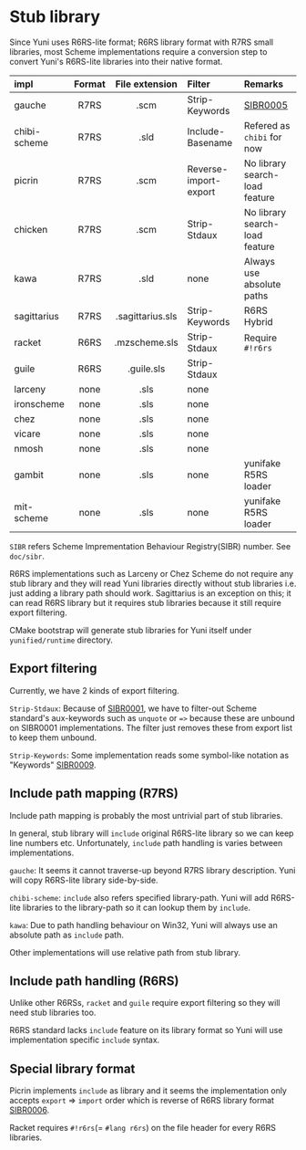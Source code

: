 Stub library
============

Since Yuni uses R6RS-lite format; R6RS library format with R7RS small libraries, most Scheme implementations require a conversion step to convert Yuni's R6RS-lite libraries into their native format.

| impl       | Format | File extension | Filter              | Remarks                      |
|:-----------|:------:|:--------------:|:--------------------|:-----------------------------|
|gauche      |R7RS    |.scm            |Strip-Keywords       |[SIBR0005][]                  |
|chibi-scheme|R7RS    |.sld            |Include-Basename     |Refered as `chibi` for now    |
|picrin      |R7RS    |.scm            |Reverse-import-export|No library search-load feature|
|chicken     |R7RS    |.scm            |Strip-Stdaux         |No library search-load feature|
|kawa        |R7RS    |.sld            |none                 |Always use absolute paths     |
|sagittarius |R7RS    |.sagittarius.sls|Strip-Keywords       |R6RS Hybrid                   |
|racket      |R6RS    |.mzscheme.sls   |Strip-Stdaux         |Require `#!r6rs`              |
|guile       |R6RS    |.guile.sls      |Strip-Stdaux         |                              |
|larceny     |none    |.sls            |none                 |                              |
|ironscheme  |none    |.sls            |none                 |                              |
|chez        |none    |.sls            |none                 |                              |
|vicare      |none    |.sls            |none                 |                              |
|nmosh       |none    |.sls            |none                 |                              |
|gambit      |none    |.sls            |none                 |yunifake R5RS loader          |
|mit-scheme  |none    |.sls            |none                 |yunifake R5RS loader          |

`SIBR` refers Scheme Imprementation Behaviour Registry(SIBR) number. See `doc/sibr`.

R6RS implementations such as Larceny or Chez Scheme do not require any stub library and they will read Yuni libraries directly without stub libraries i.e. just adding a library path should work. Sagittarius is an exception on this; it can read R6RS library but it requires stub libraries because it still require export filtering.

CMake bootstrap will generate stub libraries for Yuni itself under `yunified/runtime` directory.

Export filtering
----------------

Currently, we have 2 kinds of export filtering.

`Strip-Stdaux`: Because of [SIBR0001][], we have to filter-out Scheme standard's aux-keywords such as `unquote` or `=>` because these are unbound on SIBR0001 implementations. The filter just removes these from export list to keep them unbound.

`Strip-Keywords`: Some implementation reads some symbol-like notation as "Keywords" [SIBR0009][].

Include path mapping (R7RS)
---------------------------

Include path mapping is probably the most untrivial part of stub libraries. 

In general, stub library will `include` original R6RS-lite library so we can keep line numbers etc. Unfortunately, `include` path handling is varies between implementations.

`gauche`: It seems it cannot traverse-up beyond R7RS library description. Yuni will copy R6RS-lite library side-by-side.

`chibi-scheme`: `include` also refers specified library-path. Yuni will add R6RS-lite libraries to the library-path so it can lookup them by `include`.

`kawa`: Due to path handling behaviour on Win32, Yuni will always use an absolute path as `include` path.

Other implementations will use relative path from stub library.


Include path handling (R6RS)
----------------------------

Unlike other R6RSs, `racket` and `guile` require export filtering so they will need stub libraries too.

R6RS standard lacks `include` feature on its library format so Yuni will use implementation specific `include` syntax.

Special library format
----------------------

Picrin implements `include` as library and it seems the implementation only accepts `export` => `import` order which is reverse of R6RS library format [SIBR0006][].

Racket requires `#!r6rs`(= `#lang r6rs`) on the file header for every R6RS libraries.



[SIBR0001]: https://github.com/okuoku/yuni/blob/master/doc/sibr/SIBR0001-AUX-KEYWORDS.md
[SIBR0005]: https://github.com/okuoku/yuni/blob/master/doc/sibr/SIBR0005-C-STYLE-INCLUDEPATH.md
[SIBR0006]: https://github.com/okuoku/yuni/blob/master/doc/sibr/SIBR0006-EXPORT-AS-LIBRARY.md
[SIBR0009]: https://github.com/okuoku/yuni/blob/master/doc/sibr/SIBR0009-DEFAULT-KEYWORD-SYNTAX.md
